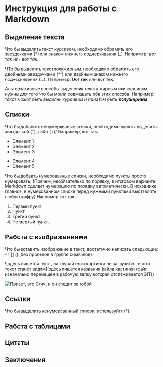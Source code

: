 # Инструкция для работы с Markdown

## Выделение текста

Что бы выделить текст курсивом, необходимо обрамить его звездочками (*) или знаком нижнего подчеркивания (_). 
Например: *вот так* или _вот так_. 

ЧТо бы выделить текстполужирным, необходимо обрамить его двойными звездочками (**) или двойным знаком нижнего подчеркивания (__). Например: **Вот так** или __вот так__.

Альтернативные способы выделения текста жирным или курсивом нужны для того что бы могли совмещать оба этих способа. Например:
_текст может быть выделен курсивом и приэтом быть **полужирным**_.




## Списки

Что бы добавить ненумерованые списки, необходимо пункты выделить звездочкой (*), либо (+)/ Например, вот так:

* Элемент 1
* Элемент 2
* Элемент 3 

+ Элемент 4
+ Элемент 5

Что бы добавть нумерованные списки, необходимо пункты просто нумеровать. (Причем, необязательно по порядку, в итоговом варианте Markdown сделает нумерацию по порядку автоматически. В исходнике главное, в нумерованном списке перед нужными пунктами выставлять любую цифру) Например вот так:

1. Первый пункт
2. Пункт
3. Третий пункт 
9. Четвертый пункт.



## Работа с изображениями

Что бы вставить изображение в текст, достаточно написать следующие: - ! [] () (без пробелов в группе символов)

![здесь пишется текст, на случай если картинка не загрузится, и этот текст станет видим](здесь пишется названия файла картинки (файл изначально перемещен в рабочую папку которая отслеживается GIT)) 

![Привет, это Стич, и он следит за тобой](Stich.jpg)

## Ссылки

Что бы выделить ненумерованный список, используйте (*).

## Работа с таблицами

## Цитаты 

## Заключения


